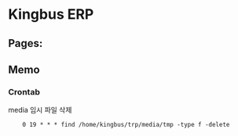 # Kingbus ERP


## Pages:


## Memo


### Crontab 
media 임시 파일 삭제
``` shell
    0 19 * * * find /home/kingbus/trp/media/tmp -type f -delete
```